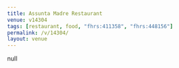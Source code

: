 ```yaml
---
title: Assunta Madre Restaurant
venue: v14304
tags: [restaurant, food, "fhrs:411358", "fhrs:448156"]
permalink: /v/14304/
layout: venue
---
```

null